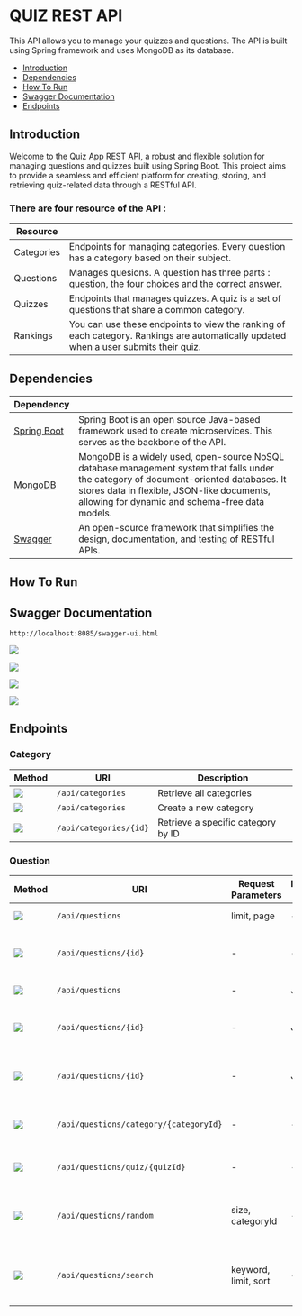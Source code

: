 # QUIZ REST API
This API allows you to manage your quizzes and questions. The API is built using Spring framework and uses MongoDB as its database.

- [Introduction](#introduction)
- [Dependencies](#dependencies)
- [How To Run](#how-to-run)
- [Swagger Documentation](#swagger-documentation)
- [Endpoints](#endpoints)

## Introduction
Welcome to the Quiz App REST API, a robust and flexible solution for managing questions and quizzes built using Spring Boot. This project aims to provide a seamless and efficient platform for creating, storing, and retrieving quiz-related data through a RESTful API.
### There are four resource of the API :
| Resource | |
|---|---|
| Categories | Endpoints for managing categories. Every question has a category based on their subject. |
| Questions| Manages quesions. A question has three parts : question, the four choices and the correct answer. |
| Quizzes| Endpoints that manages quizzes. A quiz is a set of questions that share a common category. |
| Rankings| You can use these endpoints to view the ranking of each category. Rankings are automatically updated when a user submits their quiz. |

## Dependencies
| Dependency | |
| ------------- | ------------- |
| [Spring Boot](https://spring.io/projects/spring-boot) | Spring Boot is an open source Java-based framework used to create microservices. This serves as the backbone of the API. |
| [MongoDB](https://www.mongodb.com) | MongoDB is a widely used, open-source NoSQL database management system that falls under the category of document-oriented databases. It stores data in flexible, JSON-like documents, allowing for dynamic and schema-free data models. |
| [Swagger](https://swagger.io) | An open-source framework that simplifies the design, documentation, and testing of RESTful APIs. |

## How To Run

## Swagger Documentation
```
http://localhost:8085/swagger-ui.html
```
[![](https://img.shields.io/badge/GET-blue?style=for-the-badge)](https://github.com/hamzamohdzubair/redant)

[![](https://img.shields.io/badge/POST-green?style=for-the-badge)](https://github.com/hamzamohdzubair/redant)

[![](https://img.shields.io/badge/PUT-yellow?style=for-the-badge)](https://github.com/hamzamohdzubair/redant)

[![](https://img.shields.io/badge/DELETE-red?style=for-the-badge)](https://github.com/hamzamohdzubair/redant)


## Endpoints
### Category
| Method | URI | Description |
| ------------- | ------------- | ------------- |
| [![](https://img.shields.io/badge/GET-blue?style=for-the-badge)](https://github.com/hamzamohdzubair/redant) | `/api/categories` | Retrieve all categories |
| [![](https://img.shields.io/badge/POST-green?style=for-the-badge)](https://github.com/hamzamohdzubair/redant) | `/api/categories` | Create a new category |
| [![](https://img.shields.io/badge/GET-blue?style=for-the-badge)](https://github.com/hamzamohdzubair/redant) | `/api/categories/{id}` | Retrieve a specific category by ID |
### Question
| Method | URI | Request Parameters | Request Body | Description |
| ------------- | ------------- | ------------- | ------------- | ------------- |
| [![](https://img.shields.io/badge/GET-blue?style=for-the-badge)](https://github.com/hamzamohdzubair/redant) | `/api/questions` | limit, page | - | Retrieve all questions |
| [![](https://img.shields.io/badge/GET-blue?style=for-the-badge)](https://github.com/hamzamohdzubair/redant) | `/api/questions/{id}` | - | - | Retrieve a specific question by ID |
| [![](https://img.shields.io/badge/POST-green?style=for-the-badge)](https://github.com/hamzamohdzubair/redant) | `/api/questions` | - | JSON | Create a question |
| [![](https://img.shields.io/badge/PUT-yellow?style=for-the-badge)](https://github.com/hamzamohdzubair/redant) | `/api/questions/{id}` | - | JSON | Update an existing question by ID |
| [![](https://img.shields.io/badge/DELETE-red?style=for-the-badge)](https://github.com/hamzamohdzubair/redant) | `/api/questions/{id}` | - | JSON | Delete an existing question by ID |
| [![](https://img.shields.io/badge/GET-blue?style=for-the-badge)](https://github.com/hamzamohdzubair/redant) | `/api/questions/category/{categoryId}` | - | - | Retrieve all questions by Category ID |
| [![](https://img.shields.io/badge/GET-blue?style=for-the-badge)](https://github.com/hamzamohdzubair/redant) | `/api/questions/quiz/{quizId}` | - | - | Retrieve all questions by Quiz ID |
| [![](https://img.shields.io/badge/GET-blue?style=for-the-badge)](https://github.com/hamzamohdzubair/redant) | `/api/questions/random` | size, categoryId | - | Retrieve random questions by Category ID |
| [![](https://img.shields.io/badge/GET-blue?style=for-the-badge)](https://github.com/hamzamohdzubair/redant) | `/api/questions/search` | keyword, limit, sort | - | Search questions using request parameners |







